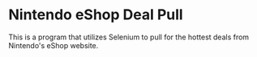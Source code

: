 # Nintendo eShop Deal Pull

This is a program that utilizes Selenium to pull for the hottest deals from Nintendo's eShop website.
